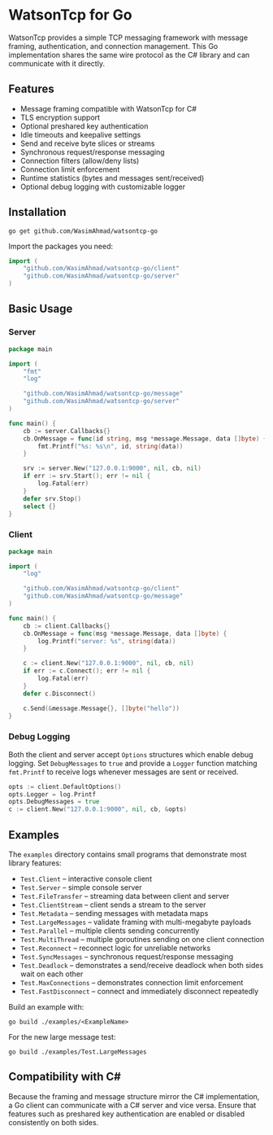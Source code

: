 # WatsonTcp for Go

WatsonTcp provides a simple TCP messaging framework with message framing,
authentication, and connection management. This Go implementation shares the
same wire protocol as the C# library and can communicate with it directly.

## Features

- Message framing compatible with WatsonTcp for C#
- TLS encryption support
- Optional preshared key authentication
- Idle timeouts and keepalive settings
- Send and receive byte slices or streams
- Synchronous request/response messaging
- Connection filters (allow/deny lists)
- Connection limit enforcement
- Runtime statistics (bytes and messages sent/received)
- Optional debug logging with customizable logger

## Installation

```
go get github.com/WasimAhmad/watsontcp-go
```

Import the packages you need:

```go
import (
    "github.com/WasimAhmad/watsontcp-go/client"
    "github.com/WasimAhmad/watsontcp-go/server"
)
```

## Basic Usage

### Server
```go
package main

import (
    "fmt"
    "log"

    "github.com/WasimAhmad/watsontcp-go/message"
    "github.com/WasimAhmad/watsontcp-go/server"
)

func main() {
    cb := server.Callbacks{}
    cb.OnMessage = func(id string, msg *message.Message, data []byte) {
        fmt.Printf("%s: %s\n", id, string(data))
    }

    srv := server.New("127.0.0.1:9000", nil, cb, nil)
    if err := srv.Start(); err != nil {
        log.Fatal(err)
    }
    defer srv.Stop()
    select {}
}
```

### Client
```go
package main

import (
    "log"

    "github.com/WasimAhmad/watsontcp-go/client"
    "github.com/WasimAhmad/watsontcp-go/message"
)

func main() {
    cb := client.Callbacks{}
    cb.OnMessage = func(msg *message.Message, data []byte) {
        log.Printf("server: %s", string(data))
    }

    c := client.New("127.0.0.1:9000", nil, cb, nil)
    if err := c.Connect(); err != nil {
        log.Fatal(err)
    }
    defer c.Disconnect()

    c.Send(&message.Message{}, []byte("hello"))
}
```

### Debug Logging

Both the client and server accept `Options` structures which enable debug
logging. Set `DebugMessages` to `true` and provide a `Logger` function matching
`fmt.Printf` to receive logs whenever messages are sent or received.

```go
opts := client.DefaultOptions()
opts.Logger = log.Printf
opts.DebugMessages = true
c := client.New("127.0.0.1:9000", nil, cb, &opts)
```

## Examples

The `examples` directory contains small programs that demonstrate most
library features:

- `Test.Client` – interactive console client
- `Test.Server` – simple console server
- `Test.FileTransfer` – streaming data between client and server
- `Test.ClientStream` – client sends a stream to the server
- `Test.Metadata` – sending messages with metadata maps
- `Test.LargeMessages` – validate framing with multi-megabyte payloads
- `Test.Parallel` – multiple clients sending concurrently
- `Test.MultiThread` – multiple goroutines sending on one client connection
- `Test.Reconnect` – reconnect logic for unreliable networks
- `Test.SyncMessages` – synchronous request/response messaging
- `Test.Deadlock` – demonstrates a send/receive deadlock when both sides wait on each other
- `Test.MaxConnections` – demonstrates connection limit enforcement
- `Test.FastDisconnect` – connect and immediately disconnect repeatedly


Build an example with:

```
go build ./examples/<ExampleName>
```

For the new large message test:

```
go build ./examples/Test.LargeMessages
```

## Compatibility with C#

Because the framing and message structure mirror the C# implementation, a Go
client can communicate with a C# server and vice versa. Ensure that features
such as preshared key authentication are enabled or disabled consistently on
both sides.
